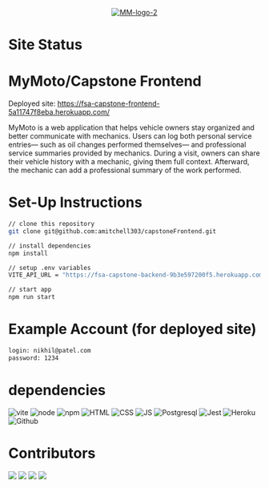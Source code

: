<p align="center">
  <a href="https://imgbb.com/"><img src="https://i.ibb.co/spMNqFzN/MM-logo-2.png" alt="MM-logo-2" border="0" /></a>
</p>

# Site Status


# MyMoto/Capstone Frontend

Deployed site: https://fsa-capstone-frontend-5a11747f8eba.herokuapp.com/

MyMoto is a web application that helps vehicle owners stay organized and better communicate with mechanics. Users can log both personal service entries— such as oil changes performed themselves— and professional service summaries provided by mechanics. During a visit, owners can share their vehicle history with a mechanic, giving them full context. Afterward, the mechanic can add a professional summary of the work performed.

# Set-Up Instructions

```bash
// clone this repository
git clone git@github.com:amitchell303/capstoneFrontend.git

// install dependencies
npm install

// setup .env variables
VITE_API_URL = "https://fsa-capstone-backend-9b3e597200f5.herokuapp.com"

// start app
npm run start

```

# Example Account (for deployed site)

```bash
login: nikhil@patel.com
password: 1234
```

# dependencies
![vite](https://img.shields.io/badge/Vite-B73BFE?style=for-the-badge&logo=vite&logoColor=FFD62E)
![node](https://img.shields.io/badge/Node%20js-339933?style=for-the-badge&logo=nodedotjs&logoColor=white)
![npm](https://img.shields.io/badge/npm-CB3837?style=for-the-badge&logo=npm&logoColor=white)
![HTML](https://img.shields.io/badge/HTML5-E34F26?style=for-the-badge&logo=html5&logoColor=white)
![CSS](https://img.shields.io/badge/CSS3-1572B6?style=for-the-badge&logo=css3&logoColor=white)
![JS](https://img.shields.io/badge/JavaScript-323330?style=for-the-badge&logo=javascript&logoColor=F7DF1E)
![Postgresql](https://img.shields.io/badge/PostgreSQL-316192?style=for-the-badge&logo=postgresql&logoColor=white)
![Jest](https://img.shields.io/badge/Jest-C21325?style=for-the-badge&logo=jest&logoColor=white)
![Heroku](https://img.shields.io/badge/Heroku-430098?style=for-the-badge&logo=heroku&logoColor=white)
![Github](https://img.shields.io/badge/GitHub-100000?style=for-the-badge&logo=github&logoColor=white)

# Contributors

[![](https://img.shields.io/badge/Adrian%20Tandiono-DEV-orange?style=for-the-badge&labelColor=2C3E50)](https://github.com/DeadlySage)
[![](https://img.shields.io/badge/Alyssa%20Mitchell-DEV-orange?style=for-the-badge&labelColor=2C3E50)](https://github.com/amitchell303)
[![](https://img.shields.io/badge/Nikhil%20Patel-DEV-orange?style=for-the-badge&labelColor=2C3E50)](https://github.com/NKP1229)
[![](https://img.shields.io/badge/Shaniqua%20Whitley-DEV-orange?style=for-the-badge&labelColor=2C3E50)](https://github.com/shaniqua16)
